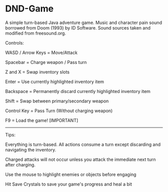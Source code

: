 # DND-Game
A simple turn-based Java adventure game. Music and character pain sound borrowed from Doom (1993) by ID Software. Sound sources taken and modified from freesound.org.

Controls:

WASD / Arrow Keys = Move/Attack

Spacebar = Charge weapon / Pass turn

Z and X = Swap inventory slots

Enter = Use currently highlighted inventory item

Backspace = Permanently discard currently highlighted inventory item

Shift = Swap between primary/secondary weapon

Control Key = Pass Turn (Without charging weapon)

F9 = Load the game! [IMPORTANT]

-----------------------------------

Tips:

Everything is turn-based. All actions consume a turn except discarding and navigating the inventory.

Charged attacks will not occur unless you attack the immediate next turn after charging.

Use the mouse to highlight enemies or objects before engaging

Hit Save Crystals to save your game's progress and heal a bit
